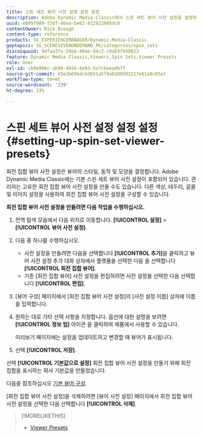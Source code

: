```yaml
---
title: 스핀 세트 뷰어 사전 설정 설정 설정
description: Adobe Dynamic Media Classic에서 스핀 세트 뷰어 사전 설정을 설정하는 방법에 대해 알아봅니다.
uuid: e095f989-f3df-46ea-be62-812922805dc0
contentOwner: Rick Brough
content-type: reference
products: SG_EXPERIENCEMANAGER/Dynamic-Media-Classic
geptopics: SG_SCENESEVENONDEMAND_PK/categories/spin_sets
discoiquuid: 9dfaa37a-59ab-46ae-94c3-c0ab9f940023
feature: Dynamic Media Classic,Viewers,Spin Sets,Viewer Presets
role: User
exl-id: cb9e996c-ab90-4656-8e93-5e7cbeeadb7f
source-git-commit: 65e3b69bdcbd651a5f9ab100592217e61a8c05ef
workflow-type: tm+mt
source-wordcount: '239'
ht-degree: 23%

---
```


# 스핀 세트 뷰어 사전 설정 설정 설정{#setting-up-spin-set-viewer-presets}

회전 집합 뷰어 사전 설정은 뷰어의 스타일, 동작 및 모양을 결정합니다. Adobe Dynamic Media Classic에는 기본 스핀 세트 뷰어 사전 설정이 포함되어 있습니다. 관리자는 고유한 회전 집합 뷰어 사전 설정을 만들 수도 있습니다. 다른 색상, 테두리, 글꼴 및 이미지 설정을 사용하여 회전 집합 뷰어 사전 설정을 구성할 수 있습니다.

**회전 집합 뷰어 사전 설정을 만들려면 다음 작업을 수행하십시오.**

1. 전역 탐색 모음에서 다음 위치로 이동합니다. **[!UICONTROL 설정]** > **[!UICONTROL 뷰어 사전 설정]**.
1. 다음 중 하나를 수행하십시오.

   * 사전 설정을 만들려면 다음을 선택합니다 **[!UICONTROL 추가]**&#x200B;을 클릭하고 뷰어 사전 설정 추가 대화 상자에서 플랫폼을 선택한 다음 을 선택합니다 **[!UICONTROL 회전 집합 뷰어]**.
   * 기존 [회전 집합 뷰어] 사전 설정을 편집하려면 사전 설정을 선택한 다음 선택합니다 **[!UICONTROL 편집]**.

1. [뷰어 구성] 페이지에서 [회전 집합 뷰어 사전 설정]의 [사전 설정 이름] 상자에 이름을 입력합니다.
1. 원하는 대로 기타 선택 사항을 지정합니다. 옵션에 대한 설명을 보려면 **[!UICONTROL 정보 팁]** 아이콘 을 클릭하여 제품에서 사용할 수 있습니다.

   미리보기 페이지에는 설정을 업데이트하고 변경할 때 뷰어가 표시됩니다.

1. 선택 **[!UICONTROL 저장]**.

선택 **[!UICONTROL 기본값으로 설정]** 회전 집합 뷰어 사전 설정을 만들기 위해 회전 집합을 표시하는 회사 기본값을 만들었습니다.

다음을 참조하십시오 [기본 뷰어 구성](application-setup.md#configuring_default_viewers).

[회전 집합 뷰어 사전 설정]을 삭제하려면 [뷰어 사전 설정] 페이지에서 회전 집합 뷰어 사전 설정을 선택한 다음 선택합니다 **[!UICONTROL 삭제]**.

>[!MORELIKETHIS]
>
>* [Viewer Presets](application-setup.md#viewer_presets)

